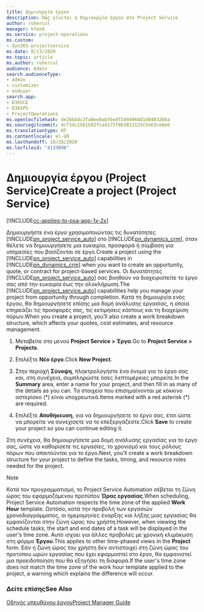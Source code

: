```yaml
---
title: Δημιουργία έργου
description: Πώς γίνεται η δημιουργία έργου στο Project Service
author: ruhercul
manager: kfend
ms.service: project-operations
ms.custom:
- dyn365-projectservice
ms.date: 8/13/2020
ms.topic: article
ms.author: ruhercul
audience: Admin
search.audienceType:
- admin
- customizer
- enduser
search.app:
- D365CE
- D365PS
- ProjectOperations
ms.openlocfilehash: de26bb4c3fa0ee8abf6edf5494968d1d0403266a
ms.sourcegitcommit: 4cf1dc1561b92fca4175f0b3813133c5e63ce8e6
ms.translationtype: HT
ms.contentlocale: el-GR
ms.lasthandoff: 10/28/2020
ms.locfileid: "4133098"
---
```

# <a name="create-a-project-project-service"></a><span data-ttu-id="2349f-103">Δημιουργία έργου (Project Service)</span><span class="sxs-lookup"><span data-stu-id="2349f-103">Create a project (Project Service)</span></span>

[!INCLUDE[cc-applies-to-psa-app-1x-2x](../includes/cc-applies-to-psa-app-1x-2x.md)]

<span data-ttu-id="2349f-104">Δημιουργήστε ένα έργο χρησιμοποιώντας τις δυνατότητες [!INCLUDE[pn_project_service_auto](../includes/pn-project-service-auto.md)] στο [!INCLUDE[pn_dynamics_crm](../includes/pn-dynamics-crm.md)], όταν θέλετε να δημιουργήσετε μια ευκαιρία, προσφορά ή σύμβαση για υπηρεσίες που βασίζονται σε έργο.</span><span class="sxs-lookup"><span data-stu-id="2349f-104">Create a project using the [!INCLUDE[pn_project_service_auto](../includes/pn-project-service-auto.md)] capabilities in [!INCLUDE[pn_dynamics_crm](../includes/pn-dynamics-crm.md)] when you want to create an opportunity, quote, or contract for project-based services.</span></span> <span data-ttu-id="2349f-105">Οι δυνατότητες [!INCLUDE[pn_project_service_auto](../includes/pn-project-service-auto.md)] σας βοηθούν να διαχειριστείτε το έργο σας από την ευκαιρία έως την ολοκλήρωση.</span><span class="sxs-lookup"><span data-stu-id="2349f-105">The [!INCLUDE[pn_project_service_auto](../includes/pn-project-service-auto.md)] capabilities help you manage your project from opportunity through completion.</span></span> <span data-ttu-id="2349f-106">Κατά τη δημιουργία ενός έργου, θα δημιουργήσετε επίσης μια δομή ανάλυσης εργασίας, η οποία επηρεάζει τις προσφορές σας, τις εκτιμήσεις κόστους και τη διαχείριση πόρων.</span><span class="sxs-lookup"><span data-stu-id="2349f-106">When you create a project, you’ll also create a work breakdown structure, which affects your quotes, cost estimates, and resource management.</span></span>  
  
1.  <span data-ttu-id="2349f-107">Μεταβείτε στο μενού **Project Service > Έργα**.</span><span class="sxs-lookup"><span data-stu-id="2349f-107">Go to **Project Service > Projects**.</span></span>  
  
2.  <span data-ttu-id="2349f-108">Επιλέξτε **Νέο έργο**.</span><span class="sxs-lookup"><span data-stu-id="2349f-108">Click **New Project**.</span></span>  
  
3.  <span data-ttu-id="2349f-109">Στην περιοχή **Σύνοψη**, πληκτρολογήστε ένα όνομα για το έργο σας και, στη συνέχεια, συμπληρώστε όσες λεπτομέρειες μπορείτε.</span><span class="sxs-lookup"><span data-stu-id="2349f-109">In the **Summary** area, enter a name for your project, and then fill in as many of the details as you can.</span></span> <span data-ttu-id="2349f-110">Τα στοιχεία που επισημαίνονται με κόκκινο αστερίσκο (\*) είναι υποχρεωτικά.</span><span class="sxs-lookup"><span data-stu-id="2349f-110">Items marked with a red asterisk (\*) are required.</span></span>  
  
4.  <span data-ttu-id="2349f-111">Επιλέξτε **Αποθήκευση**, για να δημιουργήσετε το έργο σας, έτσι ώστε να μπορείτε να συνεχίσετε να το επεξεργάζεστε.</span><span class="sxs-lookup"><span data-stu-id="2349f-111">Click **Save** to create your project so you can continue editing it.</span></span>  
  
<span data-ttu-id="2349f-112">Στη συνέχεια, θα δημιουργήσετε μια δομή ανάλυσης εργασίας για το έργο σας, ώστε να καθορίσετε τις εργασίες, το χρονισμό και τους ρόλους πόρων που απαιτούνται για το έργο.</span><span class="sxs-lookup"><span data-stu-id="2349f-112">Next, you’ll create a work breakdown structure for your project to define the tasks, timing, and resource roles needed for the project.</span></span>  

> [!NOTE]
> <span data-ttu-id="2349f-113">Κατά τον προγραμματισμό, το Project Service Automation σέβεται τη ζώνη ώρας του εφαρμοζόμενου προτύπου **Ώρας εργασίας**.</span><span class="sxs-lookup"><span data-stu-id="2349f-113">When scheduling, Project Service Automation respects the time zone of the applied **Work Hour** template.</span></span> <span data-ttu-id="2349f-114">Ωστόσο, κατά την προβολή των εργασιών χρονοδιαγράμματος, οι ημερομηνίες έναρξης και λήξης μιας εργασίας θα εμφανίζονται στην ζώνη ώρας του χρήστη.</span><span class="sxs-lookup"><span data-stu-id="2349f-114">However, when viewing the schedule tasks, the start and end dates of a task will be displayed in the user's time zone.</span></span> <span data-ttu-id="2349f-115">Αυτό ισχύει για άλλες προβολές με χρονική κλιμάκωση στη φόρμα **Έργου**.</span><span class="sxs-lookup"><span data-stu-id="2349f-115">This applies to other time-phased views in the **Project** form.</span></span> <span data-ttu-id="2349f-116">Εάν η ζώνη ώρας του χρήστη δεν αντιστοιχεί στη ζώνη ώρας του προτύπου ωρών εργασίας που έχει εφαρμοστεί στο έργο, θα εμφανιστεί μια προειδοποίηση που θα εξηγήσει τη διαφορά.</span><span class="sxs-lookup"><span data-stu-id="2349f-116">If the user's time zone does not match the time zone of the work hour template applied to the project, a warning which explains the difference will occur.</span></span> 
  
### <a name="see-also"></a><span data-ttu-id="2349f-117">Δείτε επίσης</span><span class="sxs-lookup"><span data-stu-id="2349f-117">See Also</span></span>  
 [<span data-ttu-id="2349f-118">Οδηγός υπευθύνου έργου</span><span class="sxs-lookup"><span data-stu-id="2349f-118">Project Manager Guide</span></span>](../psa/project-manager-guide.md)
